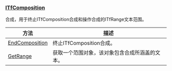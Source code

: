 ### [ITfComposition](https://learn.microsoft.com/zh-cn/windows/win32/api/msctf/nn-msctf-itfcomposition)

合成，用于终止ITfComposition合成和操作合成的ITfRange文本范围。

方法					|描述
-|-
[EndComposition][1]	|终止ITfComposition合成。
[GetRange][2]		|获取一个范围对象，该对象包含合成所涵盖的文本。

[1]: https://learn.microsoft.com/zh-cn/windows/win32/api/msctf/nf-msctf-itfcomposition-endcomposition
[2]: https://learn.microsoft.com/zh-cn/windows/win32/api/msctf/nf-msctf-itfcomposition-getrange